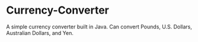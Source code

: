 # Currency-Converter
A simple currency converter built in Java. Can convert Pounds, U.S. Dollars, Australian Dollars, and Yen.
